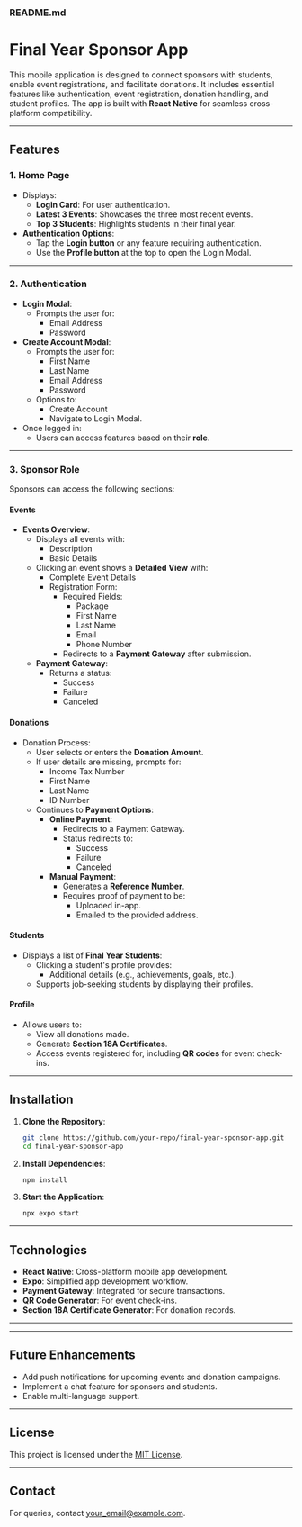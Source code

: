 ### README.md  

# Final Year Sponsor App  

This mobile application is designed to connect sponsors with students, enable event registrations, and facilitate donations. It includes essential features like authentication, event registration, donation handling, and student profiles. The app is built with **React Native** for seamless cross-platform compatibility.

---

## Features  

### 1. **Home Page**  
- Displays:
  - **Login Card**: For user authentication.
  - **Latest 3 Events**: Showcases the three most recent events.
  - **Top 3 Students**: Highlights students in their final year.
- **Authentication Options**:
  - Tap the **Login button** or any feature requiring authentication.
  - Use the **Profile button** at the top to open the Login Modal.
  
---

### 2. **Authentication**  
- **Login Modal**:
  - Prompts the user for:
    - Email Address
    - Password
- **Create Account Modal**:
  - Prompts the user for:
    - First Name
    - Last Name
    - Email Address
    - Password
  - Options to:
    - Create Account
    - Navigate to Login Modal.
- Once logged in:
  - Users can access features based on their **role**.

---

### 3. **Sponsor Role**  
Sponsors can access the following sections:  

#### **Events**  
- **Events Overview**:
  - Displays all events with:
    - Description
    - Basic Details
  - Clicking an event shows a **Detailed View** with:
    - Complete Event Details
    - Registration Form:
      - Required Fields:
        - Package
        - First Name
        - Last Name
        - Email
        - Phone Number
      - Redirects to a **Payment Gateway** after submission.
  - **Payment Gateway**:
    - Returns a status:
      - Success
      - Failure
      - Canceled
  
#### **Donations**  
- Donation Process:
  - User selects or enters the **Donation Amount**.
  - If user details are missing, prompts for:
    - Income Tax Number
    - First Name
    - Last Name
    - ID Number
  - Continues to **Payment Options**:
    - **Online Payment**:
      - Redirects to a Payment Gateway.
      - Status redirects to:
        - Success
        - Failure
        - Canceled
    - **Manual Payment**:
      - Generates a **Reference Number**.
      - Requires proof of payment to be:
        - Uploaded in-app.
        - Emailed to the provided address.

#### **Students**  
- Displays a list of **Final Year Students**:
  - Clicking a student's profile provides:
    - Additional details (e.g., achievements, goals, etc.).
  - Supports job-seeking students by displaying their profiles.

#### **Profile**  
- Allows users to:
  - View all donations made.
  - Generate **Section 18A Certificates**.
  - Access events registered for, including **QR codes** for event check-ins.

---

## Installation  

1. **Clone the Repository**:  
   ```bash
   git clone https://github.com/your-repo/final-year-sponsor-app.git
   cd final-year-sponsor-app
   ```

2. **Install Dependencies**:  
   ```bash
   npm install
   ```

3. **Start the Application**:  
   ```bash
   npx expo start
   ```

---

## Technologies  

- **React Native**: Cross-platform mobile app development.
- **Expo**: Simplified app development workflow.
- **Payment Gateway**: Integrated for secure transactions.
- **QR Code Generator**: For event check-ins.
- **Section 18A Certificate Generator**: For donation records.

---


---

## Future Enhancements  

- Add push notifications for upcoming events and donation campaigns.
- Implement a chat feature for sponsors and students.
- Enable multi-language support.

---

## License  

This project is licensed under the [MIT License](LICENSE).  

---

## Contact  

For queries, contact [your_email@example.com](mailto:your_email@example.com).  
